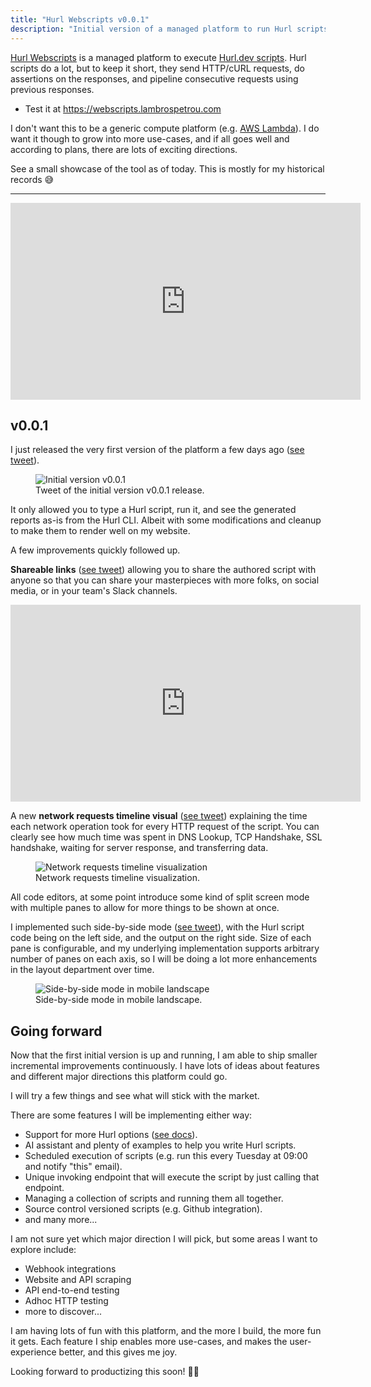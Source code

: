 ```yaml
---
title: "Hurl Webscripts v0.0.1"
description: "Initial version of a managed platform to run Hurl scripts."
---
```


[Hurl Webscripts](https://webscripts.lambrospetrou.com) is a managed platform to execute [Hurl.dev scripts](https://hurl.dev/). Hurl scripts do a lot, but to keep it short, they send HTTP/cURL requests, do assertions on the responses, and pipeline consecutive requests using previous responses.

- Test it at <https://webscripts.lambrospetrou.com>

I don't want this to be a generic compute platform (e.g. [AWS Lambda](https://aws.amazon.com/lambda/)). I do want it though to grow into more use-cases, and if all goes well and according to plans, there are lots of exciting directions.

See a small showcase of the tool as of today. This is mostly for my historical records 😅

-------

<!-- https://youtube.com/watch?v=GiC-xoPKc08 -->
<iframe width="560" height="315" src="https://www.youtube.com/embed/GiC-xoPKc08?si=rfI6f8MU5HsgqG2f" title="YouTube video for Hurl Webscripts" frameborder="0" allow="accelerometer; autoplay; clipboard-write; encrypted-media; gyroscope; picture-in-picture; web-share" allowfullscreen></iframe>

## v0.0.1

I just released the very first version of the platform a few days ago ([see tweet](https://twitter.com/LambrosPetrou/status/1734778332950962255)).

<figure>
  <img src="/articles-data/2023-12-28-hurl-webscripts/2023_12_13-tweet_initial_release.jpg" title="Initial version v0.0.1" alt="Initial version v0.0.1" />
  <figcaption>Tweet of the initial version v0.0.1 release.</figcaption>
</figure>

It only allowed you to type a Hurl script, run it, and see the generated reports as-is from the Hurl CLI. Albeit with some modifications and cleanup to make them to render well on my website.

A few improvements quickly followed up.

**Shareable links** ([see tweet](https://twitter.com/LambrosPetrou/status/1735489774570369355)) allowing you to share the authored script with anyone so that you can share your masterpieces with more folks, on social media, or in your team's Slack channels.

<!-- https://youtube.com/watch?v=QVwaLr3KOec -->
<iframe width="560" height="315" src="https://www.youtube.com/embed/QVwaLr3KOec?si=-d5A72JTmLhlSVy_" title="YouTube video for Hurl Webscripts shareable links" frameborder="0" allow="accelerometer; autoplay; clipboard-write; encrypted-media; gyroscope; picture-in-picture; web-share" allowfullscreen></iframe>

A new **network requests timeline visual** ([see tweet](https://twitter.com/LambrosPetrou/status/1739660004980850871)) explaining the time each network operation took for every HTTP request of the script. You can clearly see how much time was spent in DNS Lookup, TCP Handshake, SSL handshake, waiting for server response, and transferring data.

<figure>
  <img src="/articles-data/2023-12-28-hurl-webscripts/2023_12_26-network_requests_timeline_expanded.jpg" title="Network requests timeline visualization" alt="Network requests timeline visualization" />
  <figcaption>Network requests timeline visualization.</figcaption>
</figure>

All code editors, at some point introduce some kind of split screen mode with multiple panes to allow for more things to be shown at once.

I implemented such side-by-side mode ([see tweet](https://twitter.com/LambrosPetrou/status/1740027623731060798)), with the Hurl script code being on the left side, and the output on the right side. Size of each pane is configurable, and my underlying implementation supports arbitrary number of panes on each axis, so I will be doing a lot more enhancements in the layout department over time.

<figure>
  <img src="/articles-data/2023-12-28-hurl-webscripts/2023_12_27-mobile_landscape_splitscreen.jpg" title="Side-by-side mode in mobile landscape" alt="Side-by-side mode in mobile landscape" />
  <figcaption>Side-by-side mode in mobile landscape.</figcaption>
</figure>

## Going forward

Now that the first initial version is up and running, I am able to ship smaller incremental improvements continuously.
I have lots of ideas about features and different major directions this platform could go.

I will try a few things and see what will stick with the market.

There are some features I will be implementing either way:
- Support for more Hurl options ([see docs](https://hurl.dev/docs/manual.html)).
- AI assistant and plenty of examples to help you write Hurl scripts.
- Scheduled execution of scripts (e.g. run this every Tuesday at 09:00 and notify "this" email).
- Unique invoking endpoint that will execute the script by just calling that endpoint.
- Managing a collection of scripts and running them all together.
- Source control versioned scripts (e.g. Github integration).
- and many more...

I am not sure yet which major direction I will pick, but some areas I want to explore include:
- Webhook integrations
- Website and API scraping
- API end-to-end testing
- Adhoc HTTP testing
- more to discover...

I am having lots of fun with this platform, and the more I build, the more fun it gets.
Each feature I ship enables more use-cases, and makes the user-experience better, and this gives me joy.

Looking forward to productizing this soon! 💪😉
